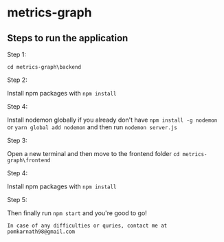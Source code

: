 # metrics-graph

## Steps to run the application
Step 1:

`cd metrics-graph\backend`

Step 2:

Install npm packages with `npm install`

Step 4:

Install nodemon globally if you already don't have `npm install -g nodemon` or `yarn global add nodemon` and then run `nodemon server.js`

Step 3:

Open a new terminal and then move to the frontend folder `cd metrics-graph\frontend`

Step 4:

Install npm packages with `npm install`

Step 5:

Then finally run `npm start` and you're good to go!



```
In case of any difficulties or quries, contact me at pomkarnath98@gmail.com
```
